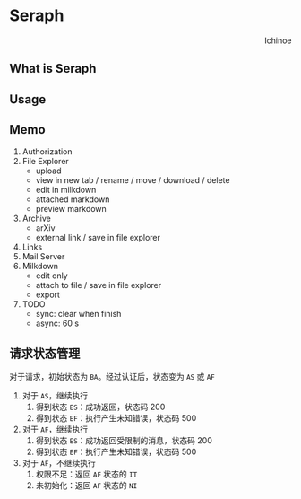 # Seraph

<p align="right"> Ichinoe </p>

## What is Seraph

## Usage

## Memo

1. Authorization
2. File Explorer
    - upload
    - view in new tab / rename / move / download / delete
    - edit in milkdown
    - attached markdown
    - preview markdown
3. Archive
    - arXiv
    - external link / save in file explorer
4. Links
5. Mail Server
6. Milkdown
    - edit only
    - attach to file / save in file explorer
    - export
7. TODO
    - sync: clear when finish
    - async: 60 s

## 请求状态管理

对于请求，初始状态为 `BA`。经过认证后，状态变为 `AS` 或 `AF`

1. 对于 `AS`，继续执行
    1. 得到状态 `ES`：成功返回，状态码 200
    2. 得到状态 `EF`：执行产生未知错误，状态码 500
2. 对于 `AF`，继续执行
    1. 得到状态 `ES`：成功返回受限制的消息，状态码 200
    2. 得到状态 `EF`：执行产生未知错误，状态码 500
3. 对于 `AF`，不继续执行
    1. 权限不足：返回 `AF` 状态的 `IT`
    2. 未初始化：返回 `AF` 状态的 `NI`
